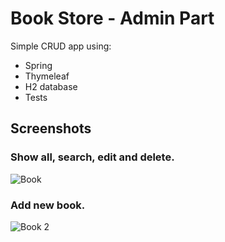 # Book Store - Admin Part

Simple CRUD app using:
- Spring
- Thymeleaf
- H2 database
- Tests

## Screenshots
### Show all, search, edit and delete.
![Book](https://user-images.githubusercontent.com/89692428/164022599-fa9c6c68-9f4c-4452-92f2-445dfeb5817e.png)

### Add new book.
![Book 2](https://user-images.githubusercontent.com/89692428/164022616-68dda37b-7987-44ae-8ff6-03c1463fb5e7.png)
